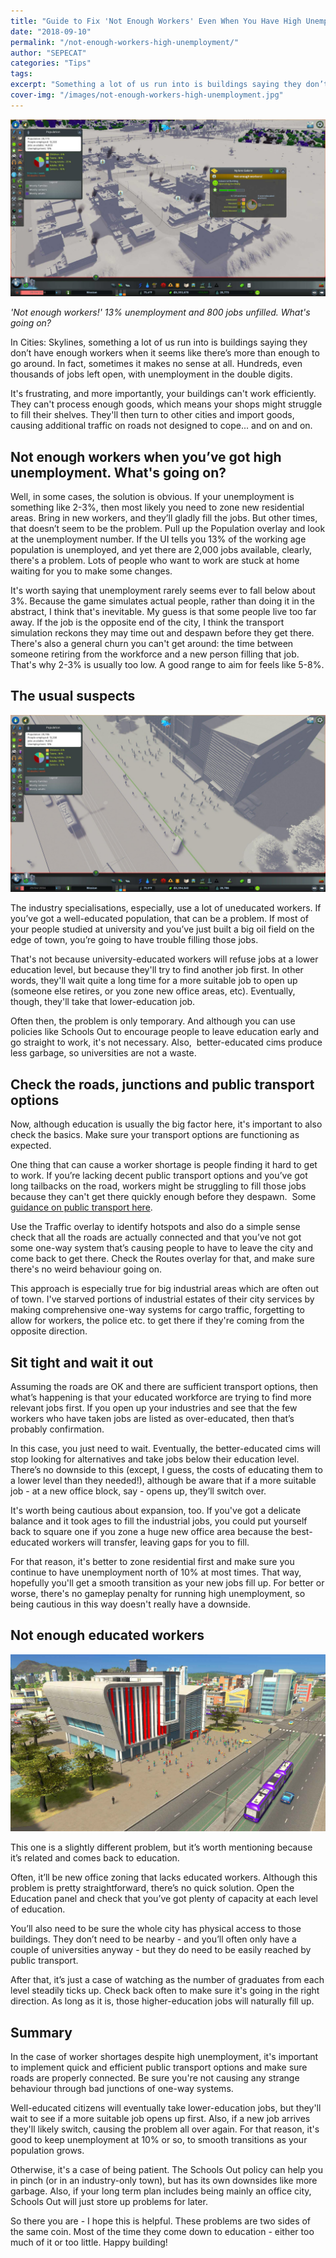 ```yaml
---
title: "Guide to Fix 'Not Enough Workers' Even When You Have High Unemployment"
date: "2018-09-10"
permalink: "/not-enough-workers-high-unemployment/"
author: "SEPECAT"
categories: "Tips"
tags:
excerpt: "Something a lot of us run into is buildings saying they don’t have enough workers when it seems like there’s more than enough to go around. Let's try to fix it."
cover-img: "/images/not-enough-workers-high-unemployment.jpg"
---
```


![Not enough workers with high unemployment](/images/not-enough-workers.jpg)

*'Not enough workers!' 13% unemployment and 800 jobs unfilled. What's going on?*

In Cities: Skylines, something a lot of us run into is buildings saying they don’t have enough workers when it seems like there’s more than enough to go around. In fact, sometimes it makes no sense at all. Hundreds, even thousands of jobs left open, with unemployment in the double digits.

It's frustrating, and more importantly, your buildings can't work efficiently. They can't process enough goods, which means your shops might struggle to fill their shelves. They'll then turn to other cities and import goods, causing additional traffic on roads not designed to cope... and on and on.

## Not enough workers when you’ve got high unemployment. What's going on?

Well, in some cases, the solution is obvious. If your unemployment is something like 2-3%, then most likely you need to zone new residential areas. Bring in new workers, and they’ll gladly fill the jobs.
But other times, that doesn’t seem to be the problem. Pull up the Population overlay and look at the unemployment number. If the UI tells you 13% of the working age population is unemployed, and yet there are 2,000 jobs available, clearly, there's a problem. Lots of people who want to work are stuck at home waiting for you to make some changes.

It's worth saying that unemployment rarely seems ever to fall below about 3%. Because the game simulates actual people, rather than doing it in the abstract, I think that's inevitable. My guess is that some people live too far away. If the job is the opposite end of the city, I think the transport simulation reckons they may time out and despawn before they get there. There's also a general churn you can't get around: the time between someone retiring from the workforce and a new person filling that job. That's why 2-3% is usually too low. A good range to aim for feels like 5-8%.

## The usual suspects

![](/images/high-unemployment.jpg)

The industry specialisations, especially, use a lot of uneducated workers. If you’ve got a well-educated population, that can be a problem. If most of your people studied at university and you’ve just built a big oil field on the edge of town, you’re going to have trouble filling those jobs.

That's not because university-educated workers will refuse jobs at a lower education level, but because they'll try to find another job first. In other words, they'll wait quite a long time for a more suitable job to open up (someone else retires, or you zone new office areas, etc). Eventually, though, they'll take that lower-education job.

Often then, the problem is only temporary. And although you can use policies like Schools Out to encourage people to leave education early and go straight to work, it's not necessary. Also,  better-educated cims produce less garbage, so universities are not a waste.

## Check the roads, junctions and public transport options

Now, although education is usually the big factor here, it's important to also check the basics. Make sure your transport options are functioning as expected.

One thing that can cause a worker shortage is people finding it hard to get to work. If you’re lacking decent public transport options and you’ve got long tailbacks on the road, workers might be struggling to fill those jobs because they can't get there quickly enough before they despawn.  Some [guidance on public transport here](2018-10-03-guide-every-type-public-transport.md).

Use the Traffic overlay to identify hotspots and also do a simple sense check that all the roads are actually connected and that you’ve not got some one-way system that’s causing people to have to leave the city and come back to get there. Check the Routes overlay for that, and make sure there's no weird behaviour going on.

This approach is especially true for big industrial areas which are often out of town. I've starved portions of industrial estates of their city services by making comprehensive one-way systems for cargo traffic, forgetting to allow for workers, the police etc. to get there if they're coming from the opposite direction.

## Sit tight and wait it out

Assuming the roads are OK and there are sufficient transport options, then what’s happening is that your educated workforce are trying to find more relevant jobs first. If you open up your industries and see that the few workers who have taken jobs are listed as over-educated, then that’s probably confirmation.

In this case, you just need to wait. Eventually, the better-educated cims will stop looking for alternatives and take jobs below their education level. There’s no downside to this (except, I guess, the costs of educating them to a lower level than they needed!), although be aware that if a more suitable job - at a new office block, say - opens up, they’ll switch over.

It's worth being cautious about expansion, too. If you've got a delicate balance and it took ages to fill the industrial jobs, you could put yourself back to square one if you zone a huge new office area because the best-educated workers will transfer, leaving gaps for you to fill.

For that reason, it's better to zone residential first and make sure you continue to have unemployment north of 10% at most times. That way, hopefully you'll get a smooth transition as your new jobs fill up. For better or worse, there's no gameplay penalty for running high unemployment, so being cautious in this way doesn't really have a downside.

## Not enough educated workers

![University and highly educated cims](/images/university-education-employment.jpg)

This one is a slightly different problem, but it’s worth mentioning because it’s related and comes back to education. 

Often, it’ll be new office zoning that lacks educated workers. Although this problem is pretty straightforward, there’s no quick solution. Open the Education panel and check that you’ve got plenty of capacity at each level of education. 

You’ll also need to be sure the whole city has physical access to those buildings. They don’t need to be nearby - and you’ll often only have a couple of universities anyway - but they do need to be easily reached by public transport.

After that, it’s just a case of watching as the number of graduates from each level steadily ticks up. Check back often to make sure it's going in the right direction. As long as it is, those higher-education jobs will naturally fill up.

## Summary

In the case of worker shortages despite high unemployment, it's important to implement quick and efficient public transport options and make sure roads are properly connected. Be sure you're not causing any strange behaviour through bad junctions of one-way systems.

Well-educated citizens will eventually take lower-education jobs, but they'll wait to see if a more suitable job opens up first. Also, if a new job arrives they'll likely switch, causing the problem all over again. For that reason, it's good to keep unemployment at 10% or so, to smooth transitions as your population grows.

Otherwise, it's a case of being patient. The Schools Out policy can help you in pinch (or in an industry-only town), but has its own downsides like more garbage. Also, if your long term plan includes being mainly an office city, Schools Out will just store up problems for later.

So there you are - I hope this is helpful. These problems are two sides of the same coin. Most of the time they come down to education - either too much of it or too little. Happy building!